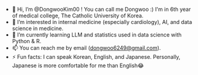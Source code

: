 - 👋 Hi, I’m @DongwooKim00 ! You can call me Dongwoo :) I'm in 6th year of medical college, The Catholic University of Korea. 
- 👀 I’m interested in internal medicine (especially cardiology), AI, and data science in medicine.
- 🌱 I’m currently learning LLM and statistics used in data science with Python & R.
- 📫 You can reach me by email (dongwoo6249@gmail.com).
- ⚡ Fun facts: I can speak Korean, English, and Japanese. Personally, Japanese is more comfortable for me than English😂

<!---
DongwooKim00/DongwooKim00 is a ✨ special ✨ repository because its `README.md` (this file) appears on your GitHub profile.
You can click the Preview link to take a look at your changes.
--->
